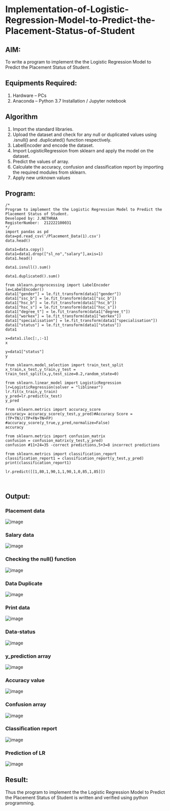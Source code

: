 # Implementation-of-Logistic-Regression-Model-to-Predict-the-Placement-Status-of-Student

## AIM:
To write a program to implement the the Logistic Regression Model to Predict the Placement Status of Student.

## Equipments Required:
1. Hardware – PCs
2. Anaconda – Python 3.7 Installation / Jupyter notebook

## Algorithm
1. Import the standard libraries.
2. Upload the dataset and check for any null or duplicated values using .isnull() and .duplicated() function respectively.
3. LabelEncoder and encode the dataset.
4. Import LogisticRegression from sklearn and apply the model on the dataset.
5. Predict the values of array.
6. Calculate the accuracy, confusion and classification report by importing the required modules from sklearn.
7. Apply new unknown values

## Program:
```
/*
Program to implement the the Logistic Regression Model to Predict the Placement Status of Student.
Developed by: J.NETHRAA
RegisterNumber:  212222100031
*/
import pandas as pd
data=pd.read_csv('/Placement_Data(1).csv')
data.head()

data1=data.copy()
data1=data1.drop(["sl_no","salary"],axis=1)
data1.head()

data1.isnull().sum()

data1.duplicated().sum()

from sklearn.preprocessing import LabelEncoder
le=LabelEncoder()
data1["gender"] = le.fit_transform(data1["gender"])
data1["ssc_b"] = le.fit_transform(data1["ssc_b"])
data1["hsc_b"] = le.fit_transform(data1["hsc_b"])
data1["hsc_s"] = le.fit_transform(data1["hsc_s"])
data1["degree_t"] = le.fit_transform(data1["degree_t"])
data1["workex"] = le.fit_transform(data1["workex"])
data1["specialisation"] = le.fit_transform(data1["specialisation"])
data1["status"] = le.fit_transform(data1["status"])
data1

x=data1.iloc[:,:-1]
x

y=data1["status"]
y

from sklearn.model_selection import train_test_split
x_train,x_test,y_train,y_test = train_test_split(x,y,test_size=0.2,random_state=0)

from sklearn.linear_model import LogisticRegression
lr=LogisticRegression(solver = "liblinear")
lr.fit(x_train,y_train)
y_pred=lr.predict(x_test)
y_pred

from sklearn.metrics import accuracy_score
accuracy= accuracy_score(y_test,y_pred)#Accuracy Score = (TP+TN)/(TP+FN+TN+FP)
#accuracy_score(y_true,y_pred,normalize=False)
accuracy

from sklearn.metrics import confusion_matrix
confusion = confusion_matrix(y_test,y_pred)
confusion #11+24=35 -correct predictions,5+3=8 incorrect predictions

from sklearn.metrics import classification_report
classification_report1 = classification_report(y_test,y_pred)
print(classification_report1)

lr.predict([[1,80,1,90,1,1,90,1,0,85,1,85]])



```

## Output:
### Placement data 

![image](https://github.com/Nethraa24/Implementation-of-Logistic-Regression-Model-to-Predict-the-Placement-Status-of-Student/assets/121215786/946a90a8-2cc6-4b87-8f5e-25609edb15f5)

### Salary data 

![image](https://github.com/Nethraa24/Implementation-of-Logistic-Regression-Model-to-Predict-the-Placement-Status-of-Student/assets/121215786/37c884ef-a09c-4f70-875b-096e3b3bf768)

### Checking the null() function 

![image](https://github.com/Nethraa24/Implementation-of-Logistic-Regression-Model-to-Predict-the-Placement-Status-of-Student/assets/121215786/52bf37c3-6446-4b38-95f7-14b24ac23b27)

### Data Duplicate

![image](https://github.com/Nethraa24/Implementation-of-Logistic-Regression-Model-to-Predict-the-Placement-Status-of-Student/assets/121215786/65958a22-3c82-4961-8329-49a08113528f)

### Print data

![image](https://github.com/Nethraa24/Implementation-of-Logistic-Regression-Model-to-Predict-the-Placement-Status-of-Student/assets/121215786/88fcefd5-74ff-4d1e-adcb-f409a9d41685)

### Data-status

![image](https://github.com/Nethraa24/Implementation-of-Logistic-Regression-Model-to-Predict-the-Placement-Status-of-Student/assets/121215786/b3a52f9e-fee6-4396-a5f2-2ad0f9edb341)

### y_prediction array 
![image](https://github.com/Nethraa24/Implementation-of-Logistic-Regression-Model-to-Predict-the-Placement-Status-of-Student/assets/121215786/879e459a-5633-4db3-90af-15806f656d2c)

### Accuracy value

![image](https://github.com/Nethraa24/Implementation-of-Logistic-Regression-Model-to-Predict-the-Placement-Status-of-Student/assets/121215786/81ed90af-a551-4a65-b107-e9e8b2401ad0)

### Confusion array

![image](https://github.com/Nethraa24/Implementation-of-Logistic-Regression-Model-to-Predict-the-Placement-Status-of-Student/assets/121215786/f6ba769f-7719-4c06-9e49-28167a6d9a23)

### Classification report 

![image](https://github.com/Nethraa24/Implementation-of-Logistic-Regression-Model-to-Predict-the-Placement-Status-of-Student/assets/121215786/c4a909ea-570a-4404-adea-340bc32cb90b)

### Prediction of LR


![image](https://github.com/Nethraa24/Implementation-of-Logistic-Regression-Model-to-Predict-the-Placement-Status-of-Student/assets/121215786/93a1fc19-1bd6-4572-b72e-a885578da36c)


## Result:
Thus the program to implement the the Logistic Regression Model to Predict the Placement Status of Student is written and verified using python programming.
